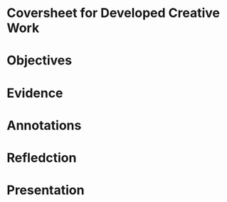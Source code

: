 # Coversheet for Developed Creative Work 

# Objectives 

# Evidence 

# Annotations

# Refledction

# Presentation
